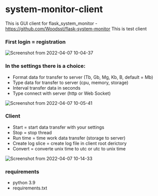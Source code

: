 # system-monitor-client
This is GUI client for flask_system_monitor - https://github.com/Woodsst/flask-system-monitor
This is test client
### First login = registration

![Screenshot from 2022-04-07 10-04-37](https://user-images.githubusercontent.com/90110119/162139914-c838bdb8-ae54-4381-b345-eee99385ea51.png)

### In the settings there is a choice:
* Format data for transfer to server (Tb, Gb, Mg, Kb, B, default = Mb)
* Type data for transfer to server (cpu, memory, storage)
* Interval transfer data in seconds
* Type connect with server (http or Web Socket)

![Screenshot from 2022-04-07 10-05-41](https://user-images.githubusercontent.com/90110119/162140076-9686eb61-074d-4f4c-8589-42609b82b9d7.png)

### Client 
* Start = start data transfer with your settings
* Stop = stop thread
* Run time = time work data transfer (storage to server)
* Create log slice = create log file in client root derictory 
* Convert = converte unix time to utc or utc to unix time 

![Screenshot from 2022-04-07 10-14-33](https://user-images.githubusercontent.com/90110119/162141541-1428a06b-9ed2-4404-8fc6-d2c956371eb1.png)

### requirements
* python 3.9
* requirements.txt
